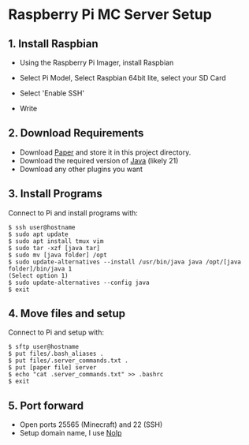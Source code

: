 # Raspberry Pi MC Server Setup

## 1. Install Raspbian

- Using the Raspberry Pi Imager, install Raspbian

- Select Pi Model, Select Raspbian 64bit lite, select your SD Card

- Select 'Enable SSH'

- Write

## 2. Download Requirements

- Download [Paper](https://papermc.io/downloads/paper) and store it in this project directory.
- Download the required version of [Java](https://www.oracle.com/java/technologies/javase/jdk21-archive-downloads.html) (likely 21)
- Download any other plugins you want

## 3. Install Programs

Connect to Pi and install programs with:
```
$ ssh user@hostname
$ sudo apt update
$ sudo apt install tmux vim
$ sudo tar -xzf [java tar]
$ sudo mv [java folder] /opt
$ sudo update-alternatives --install /usr/bin/java java /opt/[java folder]/bin/java 1
(Select option 1)
$ sudo update-alternatives --config java
$ exit
```

## 4. Move files and setup
Connect to Pi and setup with:
```
$ sftp user@hostname
$ put files/.bash_aliases .
$ put files/.server_commands.txt .
$ put [paper file] server
$ echo "cat .server_commands.txt" >> .bashrc
$ exit
```

## 5. Port forward
- Open ports 25565 (Minecraft) and 22 (SSH)
- Setup domain name, I use [NoIp](https://www.noip.com/)